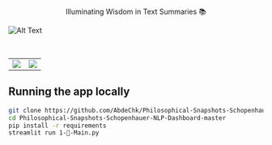 <center>
    Illuminating Wisdom in Text Summaries 📚
</center>

![Alt Text](./media/v1.gif)

<br>
<table>
    <tr><td><img src="#"></td><td><img src="#"></td></tr>
</table>


## Running the app locally

```bash
git clone https://github.com/AbdeChk/Philosophical-Snapshots-Schopenhauer-NLP-Dashboard.git
cd Philosophical-Snapshots-Schopenhauer-NLP-Dashboard-master
pip install -r requirements
streamlit run 1-📖-Main.py
```
